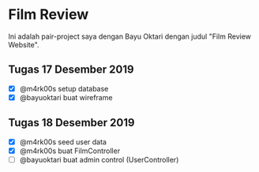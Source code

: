 # Film Review

Ini adalah pair-project saya dengan Bayu Oktari dengan judul "Film Review Website".

## Tugas 17 Desember 2019

- [x] @m4rk00s setup database
- [x] @bayuoktari buat wireframe

## Tugas 18 Desember 2019

- [x] @m4rk00s seed user data
- [x] @m4rk00s buat FilmController
- [ ] @bayuoktari buat admin control (UserController)
